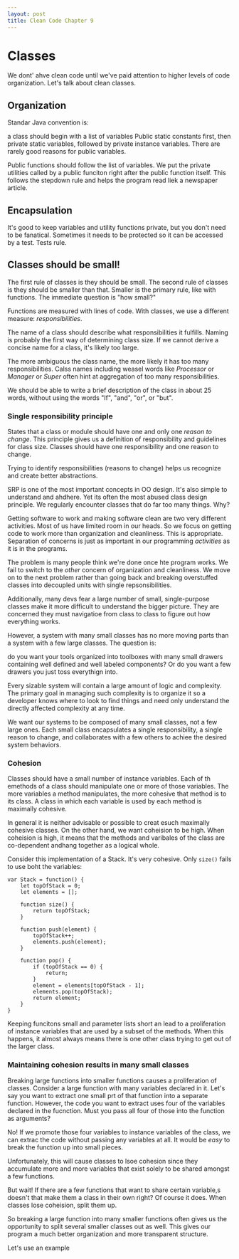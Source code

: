 ```yaml
---
layout: post
title: Clean Code Chapter 9
---
```


# Classes 

We dont' ahve clean code until we've paid attention to higher levels of code organization. Let's talk about clean classes. 

## Organization

Standar Java convention is:

a class should begin with a list of variables
Public static constants first, then private static variables, followed by private instance variables. There are rarely good reasons for public variables. 

Public functions should follow the list of variables. We put the private utilities called by a public funciton right after the public function itself. This follows the stepdown rule and helps the program read liek a newspaper article.

## Encapsulation 

It's good to keep variables and utility functions private, but you don't need to be fanatical. Sometimes it needs to be protected so it can be accessed by a test. Tests rule.

## Classes should be small!

The first rule of classes is they should be small. The second rule of classes is they should be smaller than that. Smaller is the primary rule, like with functions. The immediate question is "how small?"

Functions are measured with lines of code. With classes, we use a different measure: *responsibilities*. 

The name of a class should describe what responsibilities it fulfills. Naming is probably the first way of determining class size. If we cannot derive a concise name for a class, it's likely too large. 

The more ambiguous the class name, the more likely it has too many responsibilities. Calss names including weasel words like *Processor* or *Manager* or *Super* often hint at aggregation of too many responsibilities. 

We should be able to write a brief description of the class in about 25 words, without using the words "If", "and", "or", or "but". 

### Single responsibility principle

States that a class or module should have one and only one *reason to change*. This principle gives us a definition of responsibility and guidelines for class size. Classes should have one responsibility and one reason to change. 

Trying to identify responsibilities (reasons to change) helps us recognize and create better abstractions.

SRP is one of the most important concepts in OO design. It's also simple to understand and ahdhere. Yet its often the most abused class design principle. We regularly encounter classes that do far too many things. Why? 


Getting software to work and making software clean are two very different activities. Most of us have limited room in our heads. So we focus on getting code to work more than organization and cleanliness. This is appropriate. Separation of concerns is just as important in our programming *activities* as it is in the programs. 

The problem is many people think we're done once hte program works. We fail to switch to the *other* concern of organization and cleanliness. We move on to the next problem rather than going back and breaking overstuffed classes into decoupled units with single repsonsibilities. 

Additionally, many devs fear a large number of small, single-purpose classes make it more difficult to understand the bigger picture. They are concerned they must navigatioe from class to class to figure out how everything works. 

However, a system with many small classes has no more moving parts than a system with a few large classes. The question is: 

do you want your tools organized into toolboxes with many small drawers containing well defined and well labeled components? Or do you want a few drawers you just toss everythign into. 

Every sizable system will contain a large amount of logic and complexity. The primary goal in managing such complexity is to organize it so a developer knows where to look to find things and need only understand the directly affected complexity at any time. 

We want our systems to be composed of many small classes, not a few large ones. Each small class encapsulates a single responsibility, a single reason to change, and collaborates with a few others to achiee the desired system behaviors. 

### Cohesion 

Classes should have a small number of instance variables. Each of th emethods of a class should manipulate one or more of those variables. The more variables a method manipulates, the more cohesive that method is to its class. A class in which each variable is used by each method is maximally cohesive. 

In general it is neither advisable or possible to creat esuch maximally cohesive classes. On the other hand, we want coheision to be high. When coheision is high, it means that the methods and varibales of the class are co-dependent andhang together as a logical whole. 

Consider this implementation of a Stack. It's very cohesive. Only `size()` fails to use boht the variables: 

```
var Stack = function() {
    let topOfStack = 0;
    let elements = [];

    function size() {
        return topOfStack;
    }

    function push(element) {
        topOfStack++;
        elements.push(element);
    }

    function pop() {
        if (topOfStack == 0) {
            return;
        }
        element = elements[topOfStack - 1];
        elements.pop(topOfStack);
        return element;
    }
}
```

Keeping funcitons small and parameter lists short an lead to a proliferation of instance variables that are used by a subset of the methods. When this happens, it almost always means there is one other class trying to get out of the larger class. 

### Maintaining cohesion results in many small classes

Breaking large functions into smaller functions causes a proliferation of classes. Consider a large function with many variables declared in it. Let's say you want to extract one small prt of that function into a separate function. However, the code you want to extract uses four of the variables declared in the fucnction. Must you pass all four of those into the function as arguments?

No! If we promote those four variables to instance variables of the class, we can extrac the code without passing any variables at all. It would be *easy* to break the function up into small pieces. 

Unfortunately, this will cause classes to lsoe cohesion since they accumulate more and more variables that exist solely to be shared amongst a few functions. 

But wait! If there are a few functions that want to share certain variable,s doesn't that make them a class in their own right? Of course it does. When classes lose coheision, split them up. 

So breaking a large function into many smaller functions often gives us the opportunity to split several smaller classes out as well. This gives our program a much better organization and more transparent structure. 

Let's use an example 